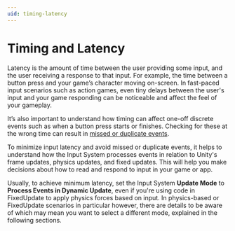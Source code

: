 ```yaml
---
uid: timing-latency
---
```

# Timing and Latency

Latency is the amount of time between the user providing some input, and the user receiving a response to that input. For example, the time between a button press and your game’s character moving on-screen. In fast-paced input scenarios such as action games, even tiny delays between the user's input and your game responding can be noticeable and affect the feel of your gameplay.

It’s also important to understand how timing can affect one-off discrete events such as when a button press starts or finishes. Checking for these at the wrong time can result in [missed or duplicate events](\#avoiding-missed-or-duplicate-discrete-events-(task)).

To minimize input latency and avoid missed or duplicate events, it helps to understand how the Input System processes events in relation to Unity's frame updates, physics updates, and fixed updates. This will help you make decisions about how to read and respond to input in your game or app.

Usually, to achieve minimum latency, set the Input System **Update Mode** to **Process Events in Dynamic Update**, even if you're using code in FixedUpdate to apply physics forces based on input. In physics-based or FixedUpdate scenarios in particular however, there are details to be aware of which may mean you want to select a different mode, explained in the following sections.

